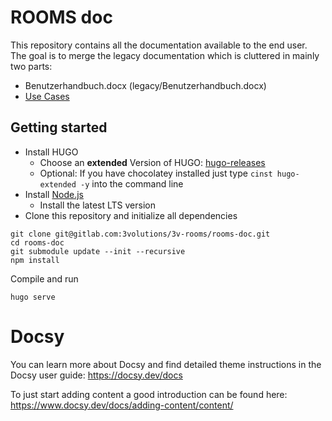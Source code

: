 # ROOMS doc
This repository contains all the documentation available to the end user. The goal is to merge the legacy documentation which is cluttered in mainly two parts:
- Benutzerhandbuch.docx (legacy/Benutzerhandbuch.docx)
- [Use Cases](https://3volutions.atlassian.net/wiki/spaces/RoomsUC/overview)

## Getting started
- Install HUGO
  - Choose an **extended** Version of HUGO: [hugo-releases](https://github.com/gohugoio/hugo/releases)
  - Optional: If you have chocolatey installed just type `cinst hugo-extended -y` into the command line
- Install [Node.js](https://nodejs.org/en)
  - Install the latest LTS version
- Clone this repository and initialize all dependencies
```
git clone git@gitlab.com:3volutions/3v-rooms/rooms-doc.git
cd rooms-doc
git submodule update --init --recursive
npm install
```

Compile and run

```
hugo serve
```

# Docsy
You can learn more about Docsy and find detailed theme instructions in the Docsy user guide: https://docsy.dev/docs

To just start adding content a good introduction can be found here: https://www.docsy.dev/docs/adding-content/content/
